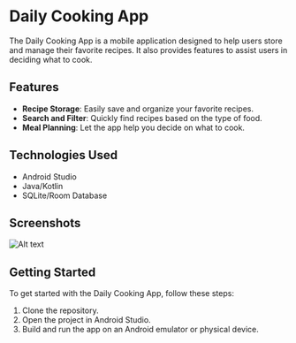 # Daily Cooking App

The Daily Cooking App is a mobile application designed to help users store and manage their favorite recipes. It also provides features to assist users in deciding what to cook.

## Features

- **Recipe Storage**: Easily save and organize your favorite recipes.
- **Search and Filter**: Quickly find recipes based on the type of food.
- **Meal Planning**: Let the app help you decide on what to cook.

## Technologies Used

- Android Studio
- Java/Kotlin
- SQLite/Room Database

## Screenshots
![Alt text]([https://imgur.com/a/lPM1Qmt](https://i.imgur.com/p15m0m2.jpeg))

## Getting Started

To get started with the Daily Cooking App, follow these steps:

1. Clone the repository.
2. Open the project in Android Studio.
3. Build and run the app on an Android emulator or physical device.

